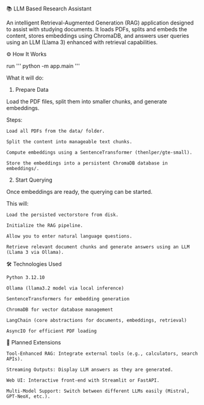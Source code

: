 📚 LLM Based Research Assistant

An intelligent Retrieval-Augmented Generation (RAG) application designed to assist with studying documents.
It loads PDFs, splits and embeds the content, stores embeddings using ChromaDB, and answers user queries using an LLM (Llama 3) enhanced with retrieval capabilities.

⚙️ How It Works

run ''' python -m app.main '''

What it will do:

1. Prepare Data

Load the PDF files, split them into smaller chunks, and generate embeddings.

Steps:

    Load all PDFs from the data/ folder.

    Split the content into manageable text chunks.

    Compute embeddings using a SentenceTransformer (thenlper/gte-small).

    Store the embeddings into a persistent ChromaDB database in embeddings/.

2. Start Querying

Once embeddings are ready, the querying can be started.

This will:

    Load the persisted vectorstore from disk.

    Initialize the RAG pipeline.

    Allow you to enter natural language questions.

    Retrieve relevant document chunks and generate answers using an LLM (Llama 3 via Ollama).


🛠️ Technologies Used

    Python 3.12.10

    Ollama (llama3.2 model via local inference)

    SentenceTransformers for embedding generation

    ChromaDB for vector database management

    LangChain (core abstractions for documents, embeddings, retrieval)

    AsyncIO for efficient PDF loading

🔮 Planned Extensions

    Tool-Enhanced RAG: Integrate external tools (e.g., calculators, search APIs).

    Streaming Outputs: Display LLM answers as they are generated.

    Web UI: Interactive front-end with Streamlit or FastAPI.

    Multi-Model Support: Switch between different LLMs easily (Mistral, GPT-NeoX, etc.).
